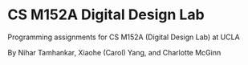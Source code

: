 # CS M152A Digital Design Lab
Programming assignments for CS M152A (Digital Design Lab) at UCLA

By Nihar Tamhankar, Xiaohe (Carol) Yang, and Charlotte McGinn
